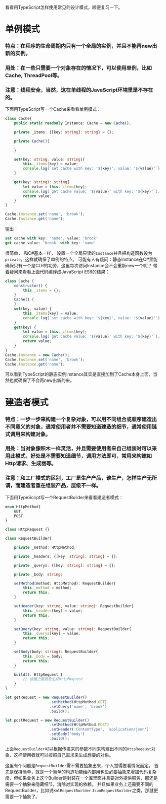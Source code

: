 看看用TypeScript怎样使用常见的设计模式，顺便复习一下。

# 单例模式

### 特点：在程序的生命周期内只有一个全局的实例，并且不能再new出新的实例。

### 用处：在一些只需要一个对象存在的情况下，可以使用单例，比如Cache, ThreadPool等。

### 注意：线程安全，当然，这在单线程的JavaScript环境里是不存在的。

下面用TypeScript写一个Cache来看看单例模式：

```ts
class Cache{
    public static readonly Instance: Cache = new Cache();

    private _items: {[key: string]: string} = {};

    private Cache(){
 
    }

    set(key: string, value: string){
        this._items[key] = value;
        console.log(`set cache with key: '${key}', value: '${value}'`);
    }

    get(key: string): string{
        let value = this._items[key];
        console.log(`get cache value: '${value}' with key: '${key}'`);
        return value;
    }
}

Cache.Instance.set('name', 'brook');
Cache.Instance.get('name');
```
输出：

```ts
set cache with key: 'name', value: 'brook'
get cache value: 'brook' with key: 'name'
```

很简单， 和C#基本一样， 设置一个全局只读的`Instance`并且把构造函数设为`private`，这样就确保了单例的特点。
可能有人有疑问：静态Instance在C#里能确保只有一个是CLR的功劳，这里每次访问Instance会不会重新new一个呢？
带着疑问来看看上面代码编译成JavaScript ES6的结果：

```js
class Cache {
    constructor() {
        this._items = {};
    }
    Cache() {
    }
    set(key, value) {
        this._items[key] = value;
        console.log(`set cache with key: '${key}', value: '${value}'`);
    }
    get(key) {
        let value = this._items[key];
        console.log(`get cache value: '${value}' with key: '${key}'`);
        return value;
    }
}
Cache.Instance = new Cache();
Cache.Instance.set('name', 'brook');
Cache.Instance.get('name');
```
可以看到TypeScript的静态实例Instance其实是直接加到了Cache本身上面，当然也就确保了不会再new出新的来。

# 建造者模式

### 特点：一步一步来构建一个复杂对象，可以用不同组合或顺序建造出不同意义的对象，通常使用者并不需要知道建造的细节，通常使用链式调用来构建对象。

### 用处：当对象像积木一样灵活，并且需要使用者来自己组装时可以采用此模式，好处是不需要知道细节，调用方法即可，常用来构建如Http请求、生成器等。

### 注意：和工厂模式的区别，工厂是生产产品，谁生产，怎样生产无所谓，而建造者重在组装产品，层级不一样。

下面用TypeScript写一个RequestBuilder来看看建造者模式：

```ts
enum HttpMethod{
    GET,
    POST,
}

class HttpRequest {}

class RequestBuilder{

    private _method: HttpMethod;

    private _headers: {[key: string]: string} = {};

    private _querys: {[key: string]: string} = {};

    private _body: string;

    setMethod(method: HttpMethod): RequestBuilder{
        this._method = method;
        return this;
    }

    setHeader(key: string, value: string): RequestBuilder{
        this._headers[key] = value;
        return this;
    }

    setQuery(key: string, value: string): RequestBuilder{
        this._querys[key] = value;
        return this;
    }

    setBody(body: string): RequestBuilder{
        this._body = body;
        return this;
    }

    build(): HttpRequest {
        // 根据上面信息生成HttpRequest
    }
}

let getRequest = new RequestBuilder()
                    .setMethod(HttpMethod.GET)
                    .setQuery('name', 'brook')
                    .build();

let postRequest = new RequestBuilder()
                    .setMethod(HttpMethod.POST)
                    .setHeader('ContentType', 'application/json')
                    .setBody('body')
                    .build();
```
上面`RequestBuilder`可以根据传进来的参数不同来构建出不同的`HttpReqeust`对象，这样使用者就可以按照自己需求来生成想要的对象。

这里有个问题是`RequestBuilder`需不需要抽象出来，个人觉得要看情况而定。
首先是保持简单，就是一个简单的构造功能给内部用也没必要抽象来增加代码复杂度，但如果业务上这个Builder是封装在一个库里面并且要对外提供服务，那还是需要一个抽象来隐藏细节，消除对实现的依赖。
并且如果业务上还需要不同的RequestBuilder，比如说`XmlRequestBuilder` `JsonRequestBuilder`之类，那就更需要一个抽象了。
